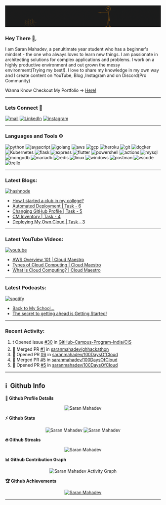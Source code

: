![banner](./assets/banner.gif)


### Hey There 👋,
I am Saran Mahadev, a penultimate year student who has a beginner's mindset - the one who always loves to learn new things. I am passionate in architecting solutions for complex applications and problems. I work on a highly productive environment and out grown the messy environment(Trying my best!). I love to share my knowledge in my own way and I create content on YouTube, Blog ,Instagram and on Discord(Pro Community)

Wanna Know Checkout My Portfolio -> [Here!](https://www.saranmahadev.tech)

---
### Lets Connect 🤝

[![mail](https://img.shields.io/badge/Gmail-323330?style=for-the-badge&logo=gmail&logoColor=fd9000)](mailto:sarandevnet@gmail.com) [![LinkedIn](https://img.shields.io/badge/linkedin-323330.svg?style=for-the-badge&logo=linkedin&logoColor=fd9000)](https://www.linkedin.com/in/saranmahadev) [![instagram](https://img.shields.io/badge/Instagram-323330?style=for-the-badge&logo=instagram&logoColor=fd9000)](https://www.instagram.com/cloud.maestro/) 

---

### Languages and Tools ⚙️

![python](https://img.shields.io/badge/Python-323330?style=for-the-badge&logo=python&logoColor=FD9000) ![javascript](	https://img.shields.io/badge/JavaScript-323330?style=for-the-badge&logo=javascript&logoColor=FD9000) ![golang](https://img.shields.io/badge/Go-323330?style=for-the-badge&logo=go&logoColor=FD9000) ![aws](https://img.shields.io/badge/Amazon_AWS-323330?style=for-the-badge&logo=amazonaws&logoColor=FD9000) ![gcp](https://img.shields.io/badge/Google_Cloud-323330?style=for-the-badge&logo=google-cloud&logoColor=FD9000) ![heroku](https://img.shields.io/badge/Heroku-323330?style=for-the-badge&logo=heroku&logoColor=FD9000) ![git](https://img.shields.io/badge/Git-323330?style=for-the-badge&logo=git&logoColor=fd9000) ![docker](https://img.shields.io/badge/Docker-323330?style=for-the-badge&logo=docker&logoColor=fd9000) ![Kubernetes](https://img.shields.io/badge/kubernetes-323330.svg?&style=for-the-badge&logo=kubernetes&logoColor=fd9000) ![flask](https://img.shields.io/badge/Flask-323330?style=for-the-badge&logo=flask&logoColor=fd9000) ![express](https://img.shields.io/badge/Express.js-323330?style=for-the-badge&logo=express&logoColor=fd9000) ![flutter](https://img.shields.io/badge/Flutter-323330?style=for-the-badge&logo=flutter&logoColor=fd9000) ![powershell](https://img.shields.io/badge/PowerShell-323330?style=for-the-badge&logo=PowerShell&logoColor=fd9000) ![actions](https://img.shields.io/badge/GitHub_Actions-323330?style=for-the-badge&logo=github-actions&logoColor=fd9000) ![mysql](https://img.shields.io/badge/MySQL-323330?style=for-the-badge&logo=mysql&logoColor=fd9000) ![mongodb](https://img.shields.io/badge/MongoDB-323330?style=for-the-badge&logo=mongodb&logoColor=fd9000) ![mariadb](https://img.shields.io/badge/MariaDB-323330?style=for-the-badge&logo=mariadb&logoColor=fd9000) ![redis](https://img.shields.io/badge/redis-323330.svg?&style=for-the-badge&logo=redis&logoColor=fd9000) ![linux](https://img.shields.io/badge/Linux-323330?style=for-the-badge&logo=linux&logoColor=fd9000) ![windows](https://img.shields.io/badge/Windows-323330?style=for-the-badge&logo=windows&logoColor=fd9000) ![postman](https://img.shields.io/badge/Postman-323330?style=for-the-badge&logo=Postman&logoColor=fd9000) ![vscode](https://img.shields.io/badge/Visual_Studio_Code-323330?style=for-the-badge&logo=visual%20studio%20code&logoColor=fd9000)  ![trello](https://img.shields.io/badge/Trello-323330?style=for-the-badge&logo=trello&logoColor=fd9000)  

---

### Latest Blogs: 
[![hashnode](https://img.shields.io/badge/Hashnode-323330?style=for-the-badge&logo=hashnode&logoColor=fd9000)](https://blog.saranmahadev.tech)

<!-- BLOG-POST:START -->
- [How I started a club in my college?](https://blog.saranmahadev.tech/how-i-started-a-club-in-my-college)
- [Automated Deployment | Task - 6](https://blog.saranmahadev.tech/automated-deployment-or-task-6)
- [Changing GitHub Profile | Task - 5](https://blog.saranmahadev.tech/changing-github-profile)
- [CM Inventory | Task - 4](https://blog.saranmahadev.tech/cm-inventory)
- [Deploying My Own Cloud | Task - 3](https://blog.saranmahadev.tech/deploying-my-own-cloud)
<!-- BLOG-POST:END -->

---

### Latest YouTube Videos:
[![youtube](https://img.shields.io/badge/YouTube-323330?style=for-the-badge&logo=youtube&logoColor=fd9000)](https://www.youtube.com/channel/UCsuU50gRmzLPMBlP1vJhJbg)

<!-- YOUTUBE:START -->
- [AWS Overview 101 | Cloud Maestro](https://www.youtube.com/watch?v=j3IGHIjr9tk)
- [Types of Cloud Computing | Cloud Maestro](https://www.youtube.com/watch?v=6GnSEmUO-ls)
- [What is Cloud Computing? | Cloud Maestro](https://www.youtube.com/watch?v=HfTQeMWjnt4)
<!-- YOUTUBE:END -->

---

### Latest Podcasts: 
[![spotify](https://img.shields.io/badge/Spotify-323330?&style=for-the-badge&logo=spotify&logoColor=fd9000)](https://open.spotify.com/show/1UUuod74srYAxqrbcXqQCK?si=6UB_2ZOpSzWNRhRUSbPLdg&dl_branch=1)

<!-- PODCAST:START -->
- [Back to My School...](https://anchor.fm/saranmahadev/episodes/Back-to-My-School-e1ah0t9)
- [The secret to getting ahead is Getting Started!](https://anchor.fm/saranmahadev/episodes/The-secret-to-getting-ahead-is-Getting-Started-e1afgrn)
<!-- PODCAST:END -->

---

### Recent Activity:

<!--START_SECTION:activity-->
1. ❗️ Opened issue [#30](https://github.com/GitHub-Campus-Program-India/CIS/issues/30) in [GitHub-Campus-Program-India/CIS](https://github.com/GitHub-Campus-Program-India/CIS)
2. 🎉 Merged PR [#1](https://github.com/saranmahadev/ghhackathon/pull/1) in [saranmahadev/ghhackathon](https://github.com/saranmahadev/ghhackathon)
3. 💪 Opened PR [#6](https://github.com/saranmahadev/100DaysOfCloud/pull/6) in [saranmahadev/100DaysOfCloud](https://github.com/saranmahadev/100DaysOfCloud)
4. 🎉 Merged PR [#5](https://github.com/saranmahadev/100DaysOfCloud/pull/5) in [saranmahadev/100DaysOfCloud](https://github.com/saranmahadev/100DaysOfCloud)
5. 💪 Opened PR [#5](https://github.com/saranmahadev/100DaysOfCloud/pull/5) in [saranmahadev/100DaysOfCloud](https://github.com/saranmahadev/100DaysOfCloud)
<!--END_SECTION:activity-->

---
<h2>ℹ️ &nbsp;Github Info</h2>
	
  <summary><b>🔎 Github Profile Details</b></summary>
<p align="center"><img height="180em" src="https://github-profile-summary-cards.vercel.app/api/cards/profile-details?username=saranmahadev&theme=github_dark" alt="Saran Mahadev" align = "center"/></p>

  <summary><b>⚡ Github Stats</b></summary>
<p align="center"><img height="180em" src="https://github-readme-stats.vercel.app/api?username=saranmahadev&hide_border=true&count_private=true&show_icons=true&theme=radical" alt="Saran Mahadev" align = "center"/>
<img height="180em" src="https://github-readme-stats.vercel.app/api/top-langs?username=saranmahadev&show_icons=true&locale=en&layout=compact&hide_border=true&theme=radical" alt="Saran Mahadev" align = "center"/></p>

 <summary><b>🔥 Github Streaks</b></summary>
<p align="center"><img src="https://github-readme-streak-stats.herokuapp.com/?user=saranmahadev&theme=black-ice&hide_border=true&stroke=0000&background=0D1117&ring=e05397&fire=e05397&currStreakLabel=e05397" alt="Saran Mahadev" /></p>

<summary><b>📊 Github Contribution Graph</b></summary>
<p align="center"<a href="#"><img alt="Saran Mahadev Activity Graph" src="https://activity-graph.herokuapp.com/graph?username=saranmahadev&bg_color=0D1117&color=e05397&line=e05397&point=FFFFFF&hide_border=true&" /></a></p>
<!-- </details>
<details>    -->
 <summary><b>🏆 Github Achievements</b></summary>
<p align="center"> <a href="https://github.com/saranmahadev"><img src="https://github-profile-trophy.vercel.app/?username=saranmahadev&margin-w=5&theme=radical" alt="Saran Mahadev" /></a> </p>

---
